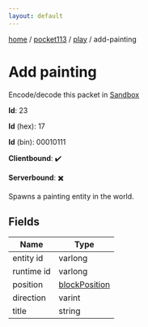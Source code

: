 ```yaml
---
layout: default
---
```


[home](/)  /  [pocket113](/protocol/pocket113)  /  [play](/protocol/pocket113/play)  /  add-painting

# Add painting

Encode/decode this packet in [Sandbox](../../../sandbox/pocket113#Play.AddPainting)

**Id**: 23

**Id** (hex): 17

**Id** (bin): 00010111

**Clientbound**: ✔️

**Serverbound**: ✖️

Spawns a painting entity in the world.

## Fields

Name | Type
---|---
entity id | varlong
runtime id | varlong
position | [blockPosition](/protocol/pocket113/types/block-position)
direction | varint
title | string
